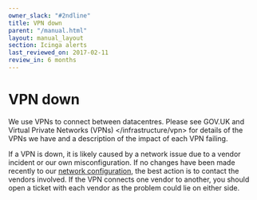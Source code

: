 ```yaml
---
owner_slack: "#2ndline"
title: VPN down
parent: "/manual.html"
layout: manual_layout
section: Icinga alerts
last_reviewed_on: 2017-02-11
review_in: 6 months
---
```


# VPN down

We use VPNs to connect between datacentres. Please see
GOV.UK and Virtual
Private Networks (VPNs) &lt;/infrastructure/vpn&gt; for details of the
VPNs we have and a description of the impact of each VPN failing.

If a VPN is down, it is likely caused by a network issue due to a vendor
incident or our own misconfiguration. If no changes have been made
recently to our [network
configuration](https://github.gds/gds/govuk-provisioning), the best
action is to contact the vendors involved. If the VPN connects one
vendor to another, you should open a ticket with each vendor as the
problem could lie on either side.

